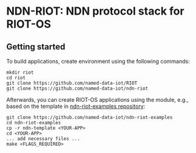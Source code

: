 NDN-RIOT: NDN protocol stack for RIOT-OS
========================================

## Getting started

To build applications, create environment using the following commands:

    mkdir riot
    cd riot
    git clone https://github.com/named-data-iot/RIOT
    git clone https://github.com/named-data-iot/ndn-riot

Afterwards, you can create RIOT-OS applications using the module, e.g., based on the template in [ndn-riot-examples repository](https://github.com/named-data-iot/ndn-riot-examples):

    git clone https://github.com/named-data-iot/ndn-riot-examples
    cd ndn-riot-examples
    cp -r ndn-template <YOUR-APP>
    cd <YOUR-APP>
    ... add necessary files ...
    make <FLAGS_REQUIRED>
